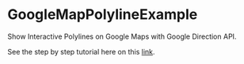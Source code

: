 # GoogleMapPolylineExample
Show Interactive Polylines on Google Maps with Google Direction API.

See the step by step tutorial here on this [link](https://ahsensaeed.com/android-google-maps-direction-api-show-interactive-polylines/).
